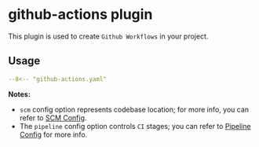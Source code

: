 # github-actions plugin

This plugin is used to create `Github Workflows` in your project.

## Usage

``` yaml
--8<-- "github-actions.yaml"
```

**Notes:**

- `scm` config option represents codebase location; for more info, you can refer to [SCM Config](./scm-option.md).
- The `pipeline` config option controls `CI` stages; you can refer to [Pipeline Config](./pipeline.md) for more info.
